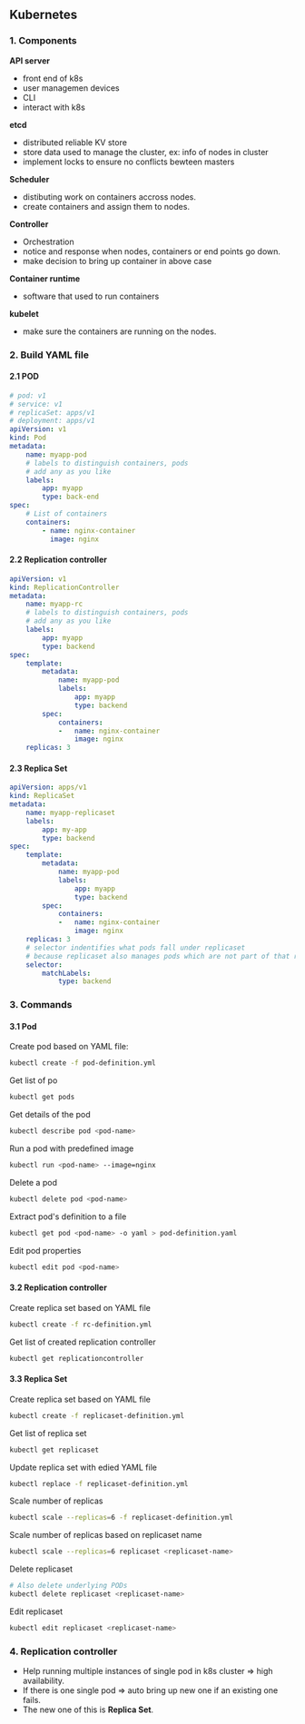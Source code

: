 ## Kubernetes

### 1. Components
**API server**
- front end of k8s
- user managemen devices
- CLI
- interact with k8s

**etcd**  
- distributed reliable KV store
- store data used to manage the cluster, ex: info of nodes in cluster
- implement locks to ensure no conflicts bewteen masters

**Scheduler**  
- distibuting work on containers accross nodes.
- create containers and assign them to nodes.  

**Controller**  
- Orchestration  
- notice and response when nodes, containers or end points go down.  
- make decision to bring up container in above case

**Container runtime**  
- software that used to run containers

**kubelet**  
- make sure the containers are running on the nodes.  

### 2. Build YAML file   
#### 2.1 POD  
```yml
# pod: v1
# service: v1
# replicaSet: apps/v1
# deployment: apps/v1
apiVersion: v1
kind: Pod
metadata:
    name: myapp-pod
    # labels to distinguish containers, pods
    # add any as you like
    labels:
        app: myapp
        type: back-end
spec:
    # List of containers
    containers:
        - name: nginx-container
          image: nginx
```  
#### 2.2 Replication controller  
```yml
apiVersion: v1
kind: ReplicationController
metadata:
    name: myapp-rc
    # labels to distinguish containers, pods
    # add any as you like
    labels:
        app: myapp
        type: backend
spec:
    template:
        metadata:
            name: myapp-pod
            labels:
                app: myapp
                type: backend
        spec:
            containers:
            -   name: nginx-container
                image: nginx
    replicas: 3
```  

#### 2.3 Replica Set  
```yml
apiVersion: apps/v1
kind: ReplicaSet
metadata:
    name: myapp-replicaset
    labels:
        app: my-app
        type: backend
spec:
    template:
        metadata:
            name: myapp-pod
            labels:
                app: myapp
                type: backend
        spec:
            containers:
            -   name: nginx-container
                image: nginx
    replicas: 3
    # selector indentifies what pods fall under replicaset
    # because replicaset also manages pods which are not part of that replicaset
    selector:
        matchLabels:
            type: backend
```


### 3. Commands  
#### 3.1 Pod  

Create pod based on YAML file:
```sh
kubectl create -f pod-definition.yml
```  

Get list of po  
```sh
kubectl get pods
```  

Get details of the pod  
```sh
kubectl describe pod <pod-name>
```  

Run a pod with predefined image
```sh
kubectl run <pod-name> --image=nginx
```  

Delete a pod
```sh
kubectl delete pod <pod-name>
```  

Extract pod's definition to a file  
```sh
kubectl get pod <pod-name> -o yaml > pod-definition.yaml
```

Edit pod properties  
```sh
kubectl edit pod <pod-name>
```  

#### 3.2 Replication controller  

Create replica set based on YAML file  
```sh
kubectl create -f rc-definition.yml
```  

Get list of created replication controller  
```sh
kubectl get replicationcontroller
```  

#### 3.3 Replica Set  

Create replica set based on YAML file  
```sh
kubectl create -f replicaset-definition.yml
```  

Get list of replica set  
```sh
kubectl get replicaset
```  

Update replica set with edied YAML file  
```sh
kubectl replace -f replicaset-definition.yml
```  

Scale number of replicas  
```sh
kubectl scale --replicas=6 -f replicaset-definition.yml
```  

Scale number of replicas based on replicaset name  
```sh
kubectl scale --replicas=6 replicaset <replicaset-name>
```  

Delete replicaset  
```sh
# Also delete underlying PODs
kubectl delete replicaset <replicaset-name>
```  

Edit replicaset  
```sh
kubectl edit replicaset <replicaset-name>
```  

### 4. Replication controller  
- Help running multiple instances of single pod in k8s cluster => high availability.  
- If there is one single pod => auto bring up new one if an existing one fails.  
- The new one of this is **Replica Set**.  
